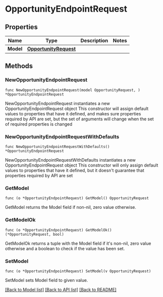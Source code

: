 # OpportunityEndpointRequest

## Properties

Name | Type | Description | Notes
------------ | ------------- | ------------- | -------------
**Model** | [**OpportunityRequest**](OpportunityRequest.md) |  | 

## Methods

### NewOpportunityEndpointRequest

`func NewOpportunityEndpointRequest(model OpportunityRequest, ) *OpportunityEndpointRequest`

NewOpportunityEndpointRequest instantiates a new OpportunityEndpointRequest object
This constructor will assign default values to properties that have it defined,
and makes sure properties required by API are set, but the set of arguments
will change when the set of required properties is changed

### NewOpportunityEndpointRequestWithDefaults

`func NewOpportunityEndpointRequestWithDefaults() *OpportunityEndpointRequest`

NewOpportunityEndpointRequestWithDefaults instantiates a new OpportunityEndpointRequest object
This constructor will only assign default values to properties that have it defined,
but it doesn't guarantee that properties required by API are set

### GetModel

`func (o *OpportunityEndpointRequest) GetModel() OpportunityRequest`

GetModel returns the Model field if non-nil, zero value otherwise.

### GetModelOk

`func (o *OpportunityEndpointRequest) GetModelOk() (*OpportunityRequest, bool)`

GetModelOk returns a tuple with the Model field if it's non-nil, zero value otherwise
and a boolean to check if the value has been set.

### SetModel

`func (o *OpportunityEndpointRequest) SetModel(v OpportunityRequest)`

SetModel sets Model field to given value.



[[Back to Model list]](../README.md#documentation-for-models) [[Back to API list]](../README.md#documentation-for-api-endpoints) [[Back to README]](../README.md)


